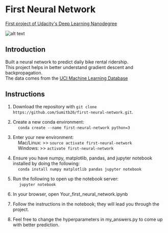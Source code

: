# First Neural Network
[First project of Udacity's Deep Learning Nanodegree](https://www.youtube.com/watch?time_continue=8&v=dOwEDeJp8yw)

![alt text](https://camo.githubusercontent.com/4d3220ac9078721cbfe49320d0b72d6aa97523a5/68747470733a2f2f64313768323774366835313561352e636c6f756466726f6e742e6e65742f746f706865722f323031372f4a616e756172792f35383862636366325f70726f6a6563742d706167652d6461726b2d6f7665726c61792f70726f6a6563742d706167652d6461726b2d6f7665726c61792e6a7067)

## Introduction
Built a neural network to predict daily bike rental ridership. <br />This project helps in better understand gradient descent and backpropagation. <br />
The data comes from the [UCI Machine Learning Database](https://archive.ics.uci.edu/ml/datasets/Bike+Sharing+Dataset)

## Instructions
1. Download the repository with `git clone https://github.com/Sumitb26/first-neural-network.git`.
2. Create a new conda environment:<br />
    &nbsp;&nbsp;&nbsp;&nbsp;`conda create --name first-neural-network python=3`
   
3. Enter your new environment:<br />
    &nbsp;&nbsp;&nbsp;&nbsp;Mac/Linux: >> `source activate first-neural-network`<br />
    &nbsp;&nbsp;&nbsp;&nbsp;Windows: >> `activate first-neural-network`
    
4. Ensure you have numpy, matplotlib, pandas, and jupyter notebook installed by doing the following:<br />
    &nbsp;&nbsp;&nbsp;&nbsp;`conda install numpy matplotlib pandas jupyter notebook`
    
5. Run the following to open up the notebook server:<br />
    &nbsp;&nbsp;&nbsp;&nbsp; `jupyter notebook`
    
6. In your browser, open Your_first_neural_network.ipynb
7. Follow the instructions in the notebook; they will lead you through the project.
8. Feel free to change the hyperparameters in my_answers.py to come up with better prediction.
